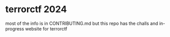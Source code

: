 # terrorctf 2024
most of the info is in CONTRIBUTING.md but this repo has the challs and in-progress website for terrorctf
